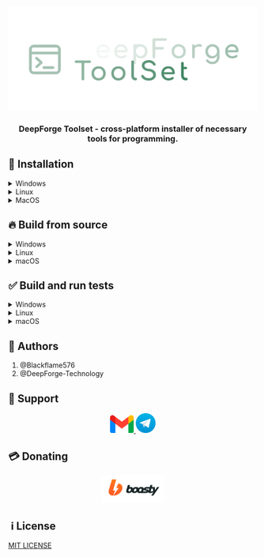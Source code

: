 <p align="center"><img src="src/Logo/MainLogo.png"></p>

  

<h3 align="center">DeepForge Toolset - cross-platform installer of necessary tools for programming.
</h3>

  

## 🚀 Installation

  

<details>

<summary>Windows</summary>

<a href="https://github.com/DeepForge-Technology/DeepForge-Toolset/releases/tag/v0.1_win_amd64">Download for amd64</a>

</details>

<details>

<summary>Linux</summary>

<a href="https://github.com/DeepForge-Technology/DeepForge-Toolset/releases/tag/v0.1_linux_amd64">Download for amd64</a>

</details>

<details>

<summary>MacOS</summary>

<a href="https://github.com/DeepForge-Technology/DeepForge-Toolset/releases/tag/v0.1_macos_amd64">Download for amd64(Intel)</a>

</details>

## 🔥 Build from source
<details>
<summary>Windows</summary>

1. Run script

<center> 

```
git clone https://github.com/DeepForge-Technology/DeepForge-Toolset.git
cd DeepForge-Toolset
.\BuildProject.bat
```

</center>

2. Go to build folder
3. Go to Windows folder
4. Create a shortcut to the DeepForgeToolset.exe application and move it to the desktop

</details>

<details>
<summary>Linux</summary>

<center> 

```
git clone https://github.com/DeepForge-Technology/DeepForge-Toolset.git
cd DeepForge-Toolset
bash ./BuildProject.sh
```

</center>

</details>

<details>
<summary>macOS</summary>

1. Run script

<center> 

```
git clone https://github.com/DeepForge-Technology/DeepForge-Toolset.git
cd DeepForge-Toolset
bash ./BuildProject.sh
```

</center>

2. Go to build folder
3. Go to macOS folder
4. Create a shortcut to the DeepForgeToolset application and move it to Applications folder

</details>

## ✅ Build and run tests

<details>
<summary>Windows</summary>

<center> 

```
git clone https://github.com/DeepForge-Technology/DeepForge-Toolset.git
cd DeepForge-Toolset
.\BuildTests.bat
```

</center>

</details>

<details>
<summary>Linux</summary>

<center> 

```
git clone https://github.com/DeepForge-Technology/DeepForge-Toolset.git
cd DeepForge-Toolset
bash ./BuildTests.sh
```

</center>

</details>

<details>
<summary>macOS</summary>

<center> 

```
git clone https://github.com/DeepForge-Technology/DeepForge-Toolset.git
cd DeepForge-Toolset
bash ./BuildTests.sh
```

</center>

</details>

## 👥 Authors
1. @Blackflame576
2. @DeepForge-Technology

## 🤖 Support
<!-- [Email](mailto:deepforge.technology@gmail.com) -->
<center>
    <a href="mailto:deepforge.technology@gmail.com">
        <img src="LogoServices/Gmail.png" width="48">
    </a>
    <a href="https://t.me/deepforge_toolset">
        <img src="LogoServices/Telegram.png" width="40">
    </a>
</center>

## 💳 Donating

<center>
    <a href="https://boosty.to/deepforge/donate">
        <img src="LogoServices/Boosty.png" width="128">
    </a>
</center>

  

##  ℹ️ License
[MIT LICENSE](LICENSE)
